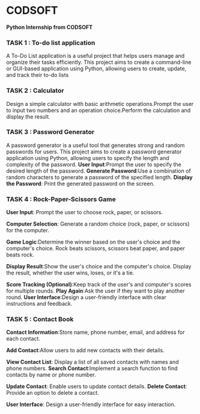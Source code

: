 # CODSOFT
**Python Internship from CODSOFT**
### TASK 1 : To-do list application
A To-Do List application is a useful project that helps users manage and organize their tasks efficiently. This project aims to create a command-line or GUI-based application using Python, allowing users to create, update, and track their to-do lists

### TASK 2 : Calculator
Design a simple calculator with basic arithmetic operations.Prompt the user to input two numbers and an operation choice.Perform the calculation and display the result.

### TASK 3 : Password Generator
A password generator is a useful tool that generates strong and random passwords for users. This project aims to create a password generator application using Python, allowing users to specify the length and complexity of the password.
**User Input**:Prompt the user to specify the desired length of the password.
**Generate Password**:Use a combination of random characters to generate a password of the specified length.
**Display the Password**: Print the generated password on the screen.

### TASK 4 : Rock-Paper-Scissors Game

**User Input**: Prompt the user to choose rock, paper, or scissors.

**Computer Selection**: Generate a random choice (rock, paper, or scissors) for the computer.

**Game Logic**:Determine the winner based on the user's choice and the computer's choice.
Rock beats scissors, scissors beat paper, and paper beats rock.

**Display Result**:Show the user's choice and the computer's choice.
Display the result, whether the user wins, loses, or it's a tie.

**Score Tracking (Optional)**:Keep track of the user's and computer's scores for multiple rounds.
**Play Again**:Ask the user if they want to play another round.
**User Interface**:Design a user-friendly interface with clear instructions and feedback.

### TASK 5 : Contact Book
**Contact Information**:Store name, phone number, email, and address for each contact.

**Add Contact**:Allow users to add new contacts with their details.

**View Contact List**: Display a list of all saved contacts with names and phone numbers.
**Search Contact**:Implement a search function to find contacts by name or phone number.

**Update Contact**: Enable users to update contact details.
**Delete Contact**: Provide an option to delete a contact.

**User Interface**: Design a user-friendly interface for easy interaction.
